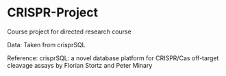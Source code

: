 # CRISPR-Project
Course project for directed research course

Data:
Taken from crisprSQL

Reference: crisprSQL: a novel database platform for CRISPR/Cas off-target cleavage assays by Florian Stortz and Peter Minary
